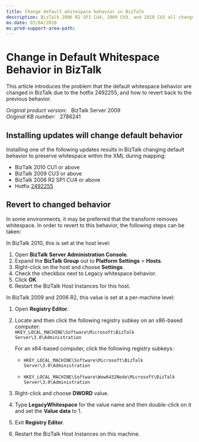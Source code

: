 ```yaml
---
title: Change default whitespace behavior in BizTalk
description: BizTalk 2006 R2 SP1 CU4, 2009 CU3, and 2010 CU1 all changed the default whitespace behavior in BizTalk due to the inclusion of hotfix 2492255. This article notifies users and provides instructions on how to revert back to the previous behavior if needed.
ms.date: 03/04/2020
ms.prod-support-area-path:
---
```

# Change in Default Whitespace Behavior in BizTalk

This article introduces the problem that the default whitespace behavior are changed in BizTalk due to the hotfix 2492255, and how to revert back to the previous behavior.

_Original product version:_ &nbsp; BizTalk Server 2009  
_Original KB number:_ &nbsp; 2786241

## Installing updates will change default behavior

Installing one of the following updates results in BizTalk changing default behavior to preserve whitespace within the XML during mapping:

- BizTalk 2010 CU1 or above
- BizTalk 2009 CU3 or above
- BizTalk 2006 R2 SP1 CU4 or above
- Hotfix [2492255](https://support.microsoft.com/help/2492255)

## Revert to changed behavior

In some environments, it may be preferred that the transform removes whitespace. In order to revert to this behavior, the following steps can be taken:

In BizTalk 2010, this is set at the host level:

1. Open **BizTalk Server Administration Console**.
2. Expand the **BizTalk Group** out to **Platform Settings** > **Hosts**.
3. Right-click on the host and choose **Settings**.
4. Check the checkbox next to Legacy whitespace behavior.
5. Click **OK**.
6. Restart the BizTalk Host Instances for this host.

In BizTalk 2009 and 2006 R2, this value is set at a per-machine level:

1. Open **Registry Editor**.
2. Locate and then click the following registry subkey on an x86-based computer:  
    `HKEY_LOCAL_MACHINE\Software\Microsoft\BizTalk Server\3.0\Administration`

    For an x64-based computer, click the following registry subkeys:

    - `HKEY_LOCAL_MACHINE\Software\Microsoft\BizTalk Server\3.0\Administration`

    - `HKEY_LOCAL_MACHINE\Software\Wow6432Node\Microsoft\BizTalk Server\3.0\Administration`

3. Right-click and choose **DWORD** value.
4. Type **LegacyWhitespace** for the value name and then double-click on it and set the **Value data** to 1.
5. Exit **Registry Editor**.
6. Restart the BizTalk Host Instances on this machine.
